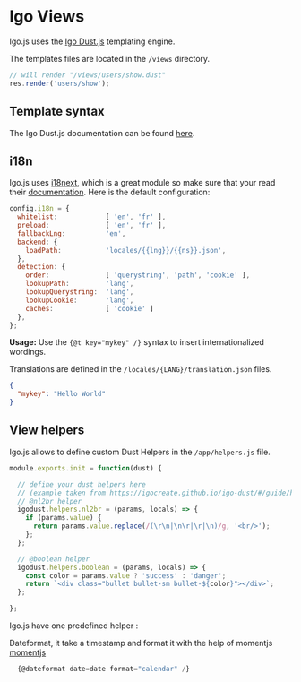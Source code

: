 
# Igo Views

Igo.js uses the [Igo Dust.js](https://github.com/igocreate/igo-dust) templating engine.

The templates files are located in the `/views` directory.

```js
// will render "/views/users/show.dust"
res.render('users/show');
```

## Template syntax

The Igo Dust.js documentation can be found [here](https://igocreate.github.io/igo-dust/).

## i18n

Igo.js uses [i18next](http://i18next.com/), which is a great module so make sure that your read their [documentation](http://i18next.com/docs).
Here is the default configuration:

```js
config.i18n = {
  whitelist:            [ 'en', 'fr' ],
  preload:              [ 'en', 'fr' ],
  fallbackLng:          'en',
  backend: {
    loadPath:           'locales/{{lng}}/{{ns}}.json',
  },
  detection: {
    order:              [ 'querystring', 'path', 'cookie' ],
    lookupPath:         'lang',
    lookupQuerystring:  'lang',
    lookupCookie:       'lang',
    caches:             [ 'cookie' ]
  },
};
```

**Usage:**
Use the `{@t key="mykey" /}` syntax to insert internationalized wordings.

Translations are defined in the `/locales/{LANG}/translation.json` files.

```json
{
  "mykey": "Hello World"
}
```


## View helpers

Igo.js allows to define custom Dust Helpers in the `/app/helpers.js` file.

```js
module.exports.init = function(dust) {

  // define your dust helpers here
  // (example taken from https://igocreate.github.io/igo-dust/#/guide/helpers?id=custom-helpers)
  // @nl2br helper
  igodust.helpers.nl2br = (params, locals) => {
    if (params.value) {
      return params.value.replace(/(\r\n|\n\r|\r|\n)/g, '<br/>');
    };
  };

  // @boolean helper
  igodust.helpers.boolean = (params, locals) => {
    const color = params.value ? 'success' : 'danger';
    return `<div class="bullet bullet-sm bullet-${color}"></div>`;
  };

};
```

Igo.js have one predefined helper :

  Dateformat, it take a timestamp and format it with the help of momentjs [momentjs](https://momentjs.com/)
  
```js  
  {@dateformat date=date format="calendar" /}
```